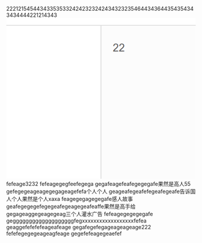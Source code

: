22212154544343353533242423232424343232354644343644354354343434444221214343
![](images/screenshot_1572354006521.png)
fefeage3232
fefeagegegfeefegega
gegafeagefeafegegegafe果然是高人55
gefegegeageagegegageagefefa个人个人
geageafegeafefegeafegeafe告诉国人个人果然是个人xaxa
feagegegagegegafe感人故事
geafegegegefegegeafegeagegeafeaffe果然是高手给
gegageaggegeagegeag三个人灌水广告
fefeagegegegegafe
gegggggggggggggggggggfegxxxxxxxxxxxxxxxxxxfefea
geaggefefefefeageafeage
gegafegefegageageageage222
fefefegegegeageagfeage
gegefefeagegeaefef